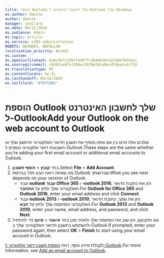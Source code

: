 ```yaml
---
title: הוספת Outlook שלך לחשבון האינטרנט ל-Outlook עבור Windows
ms.author: daeite
author: daeite
manager: joallard
ms.date: 04/21/2020
ms.audience: Admin
ms.topic: article
ms.service: o365-administration
ROBOTS: NOINDEX, NOFOLLOW
localization_priority: Normal
ms.custom: ''
ms.openlocfilehash: 636c5b7c239cf4d8ffc3b44b50c5a7ebb7b55e1c
ms.sourcegitcommit: c6692ce0fa1358ec3529e59ca0ecdfdea4cdc759
ms.translationtype: MT
ms.contentlocale: he-IL
ms.lasthandoff: 09/14/2020
ms.locfileid: "47671301"
---
```

# <a name="add-your-outlook-on-the-web-account-to-outlook"></a><span data-ttu-id="d08db-102">הוספת Outlook שלך לחשבון האינטרנט ל-Outlook</span><span class="sxs-lookup"><span data-stu-id="d08db-102">Add your Outlook on the web account to Outlook</span></span>

<span data-ttu-id="d08db-103">שלבים אלה זהים בין אם אתה מוסיף את חשבון הדואר האלקטרוני הראשון שלך או חשבונות דואר אלקטרוני נוספים ל-Outlook.</span><span class="sxs-lookup"><span data-stu-id="d08db-103">These steps are the same whether you're adding your first email account or additional email accounts to Outlook.</span></span>

1. <span data-ttu-id="d08db-104">בחר **קובץ**  >  **הוסף חשבון**.</span><span class="sxs-lookup"><span data-stu-id="d08db-104">Select **File** > **Add Account**.</span></span>
1. <span data-ttu-id="d08db-105">מה שאתה רואה הבא תלוי בגירסת Outlook שברשותך:</span><span class="sxs-lookup"><span data-stu-id="d08db-105">What you see next depends on your version of Outlook:</span></span>
    - <span data-ttu-id="d08db-106">עבור **outlook עבור Office 365** ו **-outlook 2016**, הזן את כתובת הדואר האלקטרוני שלך ולחץ על **התחבר**.</span><span class="sxs-lookup"><span data-stu-id="d08db-106">For **Outlook for Office 365** and **Outlook 2016**, enter your email address and click **Connect**.</span></span>
    - <span data-ttu-id="d08db-107">עבור **outlook 2013** ו **-outlook 2010**, הזן את שמך, כתובת הדואר האלקטרוני והסיסמה שלך ולחץ על **הבא**.</span><span class="sxs-lookup"><span data-stu-id="d08db-107">For **Outlook 2013** and **Outlook 2010**, enter your name, email address, and password, and click **Next**.</span></span>
1. <span data-ttu-id="d08db-108">אם תתבקש, הזן שוב את הסיסמה שלך ולאחר מכן בחר **אישור**  >  **סיום** כדי להתחיל להשתמש בחשבון הדואר האלקטרוני שלך ב-Outlook.</span><span class="sxs-lookup"><span data-stu-id="d08db-108">If prompted, enter your password again, then select **OK** > **Finish** to start using your email account in Outlook.</span></span>

<span data-ttu-id="d08db-109">לקבלת מידע נוסף, ראה [הוספת חשבון דואר אלקטרוני ל-Outlook](https://support.office.com/article/6e27792a-9267-4aa4-8bb6-c84ef146101b).</span><span class="sxs-lookup"><span data-stu-id="d08db-109">For more information, see [Add an email account to Outlook](https://support.office.com/article/6e27792a-9267-4aa4-8bb6-c84ef146101b).</span></span>